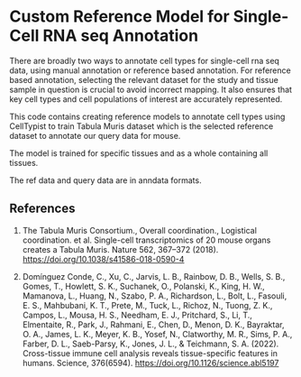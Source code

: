 # Custom Reference Model for Single-Cell RNA seq Annotation 

There are broadly two ways to annotate cell types for single-cell rna seq data, using manual annotation or reference based annotation.
For reference based annotation, selecting the relevant dataset for the study and tissue sample in question is crucial to avoid incorrect mapping. It also ensures that key cell types and cell populations of interest are accurately represented. 

This code contains creating reference models to annotate cell types using CellTypist to train Tabula Muris dataset which is the selected reference dataset to annotate our query data for mouse. 

The model is trained for specific tissues and as a whole containing all tissues. 

The ref data and query data are in anndata formats. 

## References 
1. The Tabula Muris Consortium., Overall coordination., Logistical coordination. et al. Single-cell transcriptomics of 20 mouse organs creates a Tabula Muris. Nature 562, 367–372 (2018). https://doi.org/10.1038/s41586-018-0590-4

2. Domínguez Conde, C., Xu, C., Jarvis, L. B., Rainbow, D. B., Wells, S. B., Gomes, T., Howlett, S. K., Suchanek, O., Polanski, K., King, H. W., Mamanova, L., Huang, N., Szabo, P. A., Richardson, L., Bolt, L., Fasouli, E. S., Mahbubani, K. T., Prete, M., Tuck, L., Richoz, N., Tuong, Z. K., Campos, L., Mousa, H. S., Needham, E. J., Pritchard, S., Li, T., Elmentaite, R., Park, J., Rahmani, E., Chen, D., Menon, D. K., Bayraktar, O. A., James, L. K., Meyer, K. B., Yosef, N., Clatworthy, M. R., Sims, P. A., Farber, D. L., Saeb-Parsy, K., Jones, J. L., & Teichmann, S. A. (2022). Cross-tissue immune cell analysis reveals tissue-specific features in humans. Science, 376(6594). https://doi.org/10.1126/science.abl5197
